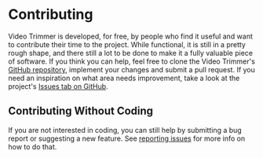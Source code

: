 # Contributing

Video Trimmer is developed, for free, by people who find it useful and want to contribute their time to the project. While functional, it is still in a pretty rough shape, and there still a lot to be done to make it a fully valuable piece of software. If you think you can help, feel free to clone the Video Trimmer's [GitHub repository](https://github.com/rendeer-pl/VideoTrimmer), implement your changes and submit a pull request. If you need an inspiration on what area needs improvement, take a look at the project's [Issues tab on GitHub](https://github.com/rendeer-pl/VideoTrimmer/issues).

## Contributing Without Coding
If you are not interested in coding, you can still help by submitting a bug report or suggesting a new feature. See [reporting issues](https://soft.rendeer.pl/VideoTrimmer/reporting_issues) for more info on how to do that.
